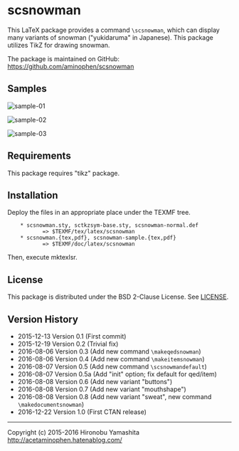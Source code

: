 # scsnowman

This LaTeX package provides a command `\scsnowman`, which can display many
variants of snowman ("yukidaruma" in Japanese).
This package utilizes TikZ for drawing snowman.

The package is maintained on GitHub:
https://github.com/aminophen/scsnowman

## Samples

![sample-01](http://img.f.hatena.ne.jp/images/fotolife/a/acetaminophen/20151213/20151213003442.png)

![sample-02](http://img.f.hatena.ne.jp/images/fotolife/a/acetaminophen/20151213/20151213004819.png)

![sample-03](http://img.f.hatena.ne.jp/images/fotolife/a/acetaminophen/20151213/20151213011831.png)

## Requirements

This package requires "tikz" package.

## Installation

Deploy the files in an appropriate place under the TEXMF tree.

        * scsnowman.sty, sctkzsym-base.sty, scsnowman-normal.def
               => $TEXMF/tex/latex/scsnowman
        * scsnowman.{tex,pdf}, scsnowman-sample.{tex,pdf}
               => $TEXMF/doc/latex/scsnowman

Then, execute mktexlsr.

## License

This package is distributed under the BSD 2-Clause License.
See [LICENSE](./LICENSE).

## Version History

 - 2015-12-13 Version 0.1  (First commit)
 - 2015-12-19 Version 0.2  (Trivial fix)
 - 2016-08-06 Version 0.3  (Add new command `\makeqedsnowman`)
 - 2016-08-06 Version 0.4  (Add new command `\makeitemsnowman`)
 - 2016-08-07 Version 0.5  (Add new command `\scsnowmandefault`)
 - 2016-08-07 Version 0.5a (Add "init" option; fix default for qed/item)
 - 2016-08-08 Version 0.6  (Add new variant "buttons")
 - 2016-08-08 Version 0.7  (Add new variant "mouthshape")
 - 2016-08-08 Version 0.8  (Add new variant "sweat", new command `\makedocumentsnowman`)
 - 2016-12-22 Version 1.0  (First CTAN release)

--------------------
Copyright (c) 2015-2016 Hironobu Yamashita
http://acetaminophen.hatenablog.com/
